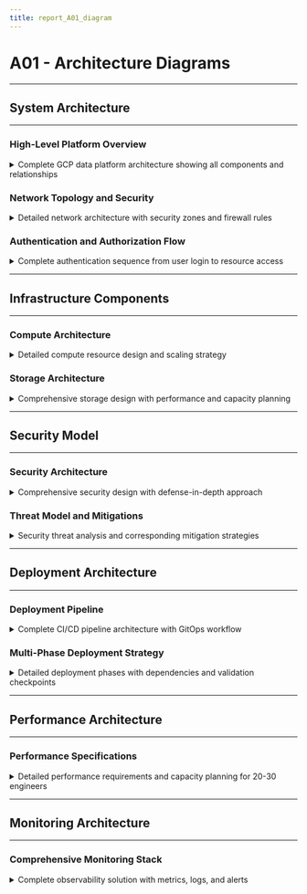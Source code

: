 ```yaml
---
title: report_A01_diagram
---
```


# A01 - Architecture Diagrams

---
## System Architecture
---

### High-Level Platform Overview
<details>
<summary>Complete GCP data platform architecture showing all components and relationships</summary>

---
- **System Overview**: Comprehensive view of the entire GCP data platform
- **Security Boundaries**: IAP-protected access, VPC isolation, deny-by-default firewall
- **User Flow**: 20-30 engineers accessing through IAP → Bastion → Workstations
- **Storage Integration**: Filestore NFS for shared home directories and collaboration
- **Identity Management**: FreeIPA centralized authentication with LDAP/Kerberos

```mermaid
    graph TB
    subgraph Internet["Internet Access"]
        User["Engineers (20–30)<br/>OAuth2 Identity"]
    end

    subgraph GCP["GCP Project: data-platform"]
        KMS["Cloud KMS<br/>(CMEK Encryption)"]
        SM["Secret Manager<br/>(Runtime Config)"]
        WIF["Workload Identity Federation<br/>(GitHub Actions)"]
        
        subgraph VPC["VPC: data-platform<br/>10.0.0.0/16"]
        subgraph MGMT["Subnet: management<br/>10.0.1.0/24"]
            IAP["IAP TCP Forwarding<br/>OAuth2 Gateway"]
            Bastion["Bastion VM<br/>e2-micro<br/>Ubuntu 22.04"]
            FreeIPA["FreeIPA Server<br/>e2-standard-2<br/>CORP.INTERNAL"]
        end

        subgraph SRV["Subnet: services<br/>10.0.2.0/24"]
            Filestore["Filestore Enterprise<br/>4TB Capacity<br/>NFS v4.1"]
        end

        subgraph WS["Subnet: workstations<br/>10.0.3.0/24"]
            MIG["Workstation MIG<br/>0-10 instances<br/>e2-standard-4<br/>Auto-scaling"]
        end
        end

        subgraph APIs["GCP APIs"]
        ComputeAPI["Compute Engine API"]
        FileAPI["Filestore API"]
        IAMAPI["IAM API"]
        KMSAPI["KMS API"]
        end
    end

    User -->|"OAuth2 Auth"| IAP
    IAP -->|"TCP Forward SSH"| Bastion
    Bastion -->|"LDAP/Kerberos"| FreeIPA
    Bastion -->|"SSH Jump"| MIG
    MIG -->|"SSSD Auth"| FreeIPA
    MIG -->|"NFS v4.1 Mount"| Filestore
    
    WIF -->|"OIDC Token"| APIs
    APIs -->|"Terraform Deploy"| VPC
    APIs -->|"Ansible Config"| Bastion
    APIs -->|"Ansible Config"| FreeIPA
    APIs -->|"Ansible Config"| MIG
    
    KMS -.->|"CMEK"| Filestore
    SM -.->|"Secrets"| Bastion
    SM -.->|"Secrets"| FreeIPA

    classDef security fill:#ffe6e6,stroke:#ff4444,stroke-width:2px
    classDef compute fill:#e6f3ff,stroke:#4488ff,stroke-width:2px
    classDef storage fill:#e6ffe6,stroke:#44ff44,stroke-width:2px
    classDef network fill:#fff0e6,stroke:#ff8844,stroke-width:2px
    
    class IAP,FreeIPA,KMS,WIF security
    class Bastion,MIG compute
    class Filestore,SM storage
    class VPC,MGMT,SRV,WS network
```

---

</details>

### Network Topology and Security
<details>
<summary>Detailed network architecture with security zones and firewall rules</summary>

---
- **VPC Design**: Single VPC with three purpose-built subnets
- **Firewall Strategy**: Deny-by-default with explicit allow rules
- **NAT Gateway**: Outbound internet access for package updates
- **Private Google Access**: GCP API access without public IPs
- **Network Security**: Internal traffic flows with minimal external exposure

```mermaid
graph LR
  subgraph Internet["Internet"]
    GitHub["GitHub Actions<br/>CI/CD Pipeline"]
    PackageRepos["Package Repositories<br/>APT, PyPI, etc."]
  end

  subgraph GCP["GCP Project"]
    subgraph VPC["VPC: data-platform (10.0.0.0/16)"]
      subgraph MGMT["management (10.0.1.0/24)"]
        IAP_EP["IAP Endpoint<br/>35.235.240.0/20"]
        Bastion_VM["bastion-vm<br/>10.0.1.10"]
        FreeIPA_VM["freeipa-vm<br/>10.0.1.20"]
      end
      
      subgraph SRV["services (10.0.2.0/24)"]
        NFS_EP["Filestore Endpoint<br/>10.0.2.10"]
      end
      
      subgraph WS["workstations (10.0.3.0/24)"]
        WS_Pool["Workstation Pool<br/>10.0.3.10-19"]
      end
      
      NAT["Cloud NAT<br/>Outbound Only"]
      Router["Cloud Router"]
    end
    
    subgraph FW["Firewall Rules"]
      FW1["allow-iap-ssh<br/>22/tcp from IAP"]
      FW2["allow-internal<br/>All ports internal"]
      FW3["allow-nfs<br/>2049/tcp to services"]
      FW4["deny-all<br/>Default DENY"]
    end
    
    PGA["Private Google Access<br/>199.36.153.8/30"]
  end

  GitHub -.->|"WIF Auth"| PGA
  Internet -->|"OAuth2"| IAP_EP
  IAP_EP -->|"SSH:22"| Bastion_VM
  Bastion_VM -->|"SSH:22"| WS_Pool
  Bastion_VM <-->|"LDAP:389,636<br/>Kerberos:88,464"| FreeIPA_VM
  WS_Pool <-->|"LDAP:389,636"| FreeIPA_VM
  WS_Pool -->|"NFS:2049"| NFS_EP
  
  WS_Pool -->|"Via NAT"| NAT
  Bastion_VM -->|"Via NAT"| NAT
  FreeIPA_VM -->|"Via NAT"| NAT
  NAT --> Router
  Router -.->|"Outbound"| PackageRepos

  classDef subnet fill:#f0f8ff,stroke:#4682b4,stroke-width:2px
  classDef firewall fill:#ffe4e1,stroke:#dc143c,stroke-width:1px
  classDef nat fill:#f0fff0,stroke:#32cd32,stroke-width:2px
  
  class MGMT,SRV,WS subnet
  class FW1,FW2,FW3,FW4 firewall
  class NAT,Router nat
```

---

</details>

### Authentication and Authorization Flow
<details>
<summary>Complete authentication sequence from user login to resource access</summary>

---
- **Identity Provider**: Google OAuth2 for initial authentication
- **Central Directory**: FreeIPA LDAP for user accounts and groups
- **Session Management**: Kerberos tickets for SSO across platform
- **Access Control**: Group-based permissions with principle of least privilege
- **Audit Trail**: Complete logging of authentication and authorization events

```mermaid
sequenceDiagram
    autonumber
    participant U as User<br/>(Engineer)
    participant G as Google OAuth2
    participant IAP as IAP TCP Forwarding
    participant B as Bastion VM
    participant IPA as FreeIPA Server
    participant W as Workstation
    participant NFS as Filestore NFS

    Note over U,NFS: Initial Platform Access
    U->>G: Authenticate with Google Account
    G-->>U: OAuth2 Token
    U->>IAP: Request SSH tunnel with token
    IAP->>IAP: Validate OAuth2 token
    IAP-->>U: Establish TCP tunnel to bastion:22

    Note over U,IPA: Platform Authentication
    U->>B: SSH via IAP tunnel
    B->>IPA: PAM authentication request (SSSD)
    IPA->>IPA: Lookup user in LDAP
    IPA-->>B: User exists, group memberships
    B->>IPA: Request Kerberos ticket (kinit)
    IPA-->>B: TGT (Ticket Granting Ticket)
    B-->>U: Login successful, shell access

    Note over U,NFS: Resource Access
    U->>W: SSH jump to workstation
    W->>IPA: SSSD authentication request
    IPA-->>W: User validated, Kerberos TGS
    W->>NFS: Mount home directory (autofs)
    NFS->>NFS: Validate Kerberos ticket
    NFS-->>W: NFS mount successful
    W-->>U: Workstation ready, home dir mounted

    Note over U,NFS: Session Management
    rect rgb(240,248,255)
        Note over U,IPA: Kerberos ticket renewal (every 24h)
        IPA->>IPA: Automatic ticket renewal
        Note over U,NFS: Seamless SSO across platform
    end
```

---

</details>

---
## Infrastructure Components
---

### Compute Architecture
<details>
<summary>Detailed compute resource design and scaling strategy</summary>

---
- **Bastion Configuration**: Single e2-micro instance for secure access
- **FreeIPA Sizing**: e2-standard-2 for LDAP/Kerberos services
- **Workstation Fleet**: Auto-scaling MIG supporting 0-10 concurrent users
- **Performance Targets**: Support for 20-30 engineers with peak usage patterns
- **Cost Optimization**: Scale-to-zero capability during off-hours

```mermaid
graph TB
    subgraph "Compute Resources"
        subgraph "Management Tier"
            B["Bastion VM<br/>e2-micro<br/>1 vCPU, 1GB RAM<br/>Ubuntu 22.04 LTS"]
            IPA["FreeIPA Server<br/>e2-standard-2<br/>2 vCPU, 8GB RAM<br/>Ubuntu 22.04 LTS"]
        end
        
        subgraph "Workstation Tier"
            Template["Instance Template<br/>e2-standard-4<br/>4 vCPU, 16GB RAM<br/>100GB SSD Boot<br/>Ubuntu 22.04 LTS"]
            
            subgraph "MIG Auto-scaling"
                MIG["Managed Instance Group<br/>Min: 0 instances<br/>Max: 10 instances<br/>Target CPU: 60%"]
                
                subgraph "Active Instances"
                    WS1["workstation-001<br/>Active User Session"]
                    WS2["workstation-002<br/>Active User Session"]
                    WS3["workstation-003<br/>Available"]
                    WSN["workstation-N<br/>Scale as needed"]
                end
            end
        end
    end
    
    subgraph "Scaling Logic"
        Monitor["Cloud Monitoring<br/>CPU, Memory, User Load"]
        Scaler["Auto-scaler<br/>Scale up: >60% CPU<br/>Scale down: <30% CPU"]
        LB["Health Checks<br/>TCP:22 SSH<br/>User Session Count"]
    end
    
    Template --> MIG
    MIG --> WS1
    MIG --> WS2  
    MIG --> WS3
    MIG -.-> WSN
    
    Monitor --> Scaler
    Scaler --> MIG
    LB --> MIG
    
    classDef mgmt fill:#e1f5fe,stroke:#0277bd,stroke-width:2px
    classDef compute fill:#f3e5f5,stroke:#7b1fa2,stroke-width:2px
    classDef scaling fill:#e8f5e8,stroke:#2e7d32,stroke-width:2px
    
    class B,IPA mgmt
    class Template,MIG,WS1,WS2,WS3,WSN compute
    class Monitor,Scaler,LB scaling
```

---

</details>

### Storage Architecture
<details>
<summary>Comprehensive storage design with performance and capacity planning</summary>

---
- **Filestore Enterprise**: High-performance NFS for user home directories
- **Capacity Planning**: 4TB total (2TB home + 2TB shared) supporting 30 users
- **Performance Specs**: 1000 IOPS, 100 MB/s throughput per TB
- **Backup Strategy**: Daily snapshots with 30-day retention
- **Access Patterns**: Optimized for development workloads and collaboration

```mermaid
graph LR
    subgraph "Storage Layer"
        subgraph "Filestore Enterprise"
            FS["Filestore Instance<br/>Tier: ENTERPRISE<br/>Total: 4TB<br/>Location: us-central1"]
            
            subgraph "File Shares"
                HOME["Home Directories<br/>2TB Allocated<br/>/home/users<br/>Individual quotas"]
                SHARED["Shared Storage<br/>2TB Allocated<br/>/shared/data<br/>Team collaboration"]
            end
        end
        
        subgraph "Performance Characteristics"
            PERF["Performance Specs<br/>4000 IOPS total<br/>400 MB/s throughput<br/>Sub-ms latency"]
            
            subgraph "Access Patterns"
                READ["Read Operations<br/>Code repositories<br/>Configuration files<br/>Data analysis"]
                WRITE["Write Operations<br/>Development output<br/>Log files<br/>Jupyter notebooks"]
            end
        end
    end
    
    subgraph "Client Access"
        subgraph "NFS Clients"
            WS1["Workstation 1<br/>autofs mount<br/>/home/user1"]
            WS2["Workstation 2<br/>autofs mount<br/>/home/user2"]
            WSN["Workstation N<br/>autofs mount<br/>/home/userN"]
        end
        
        subgraph "Mount Configuration"
            AUTOFS["autofs Service<br/>On-demand mounting<br/>Automatic unmounting<br/>User home dirs"]
            FSTAB["Shared Mounts<br/>/etc/fstab<br/>Persistent mounts<br/>Team directories"]
        end
    end
    
    subgraph "Backup & Protection"
        SNAP["Daily Snapshots<br/>Automated schedule<br/>30-day retention<br/>Point-in-time recovery"]
        MONITOR["Storage Monitoring<br/>Capacity usage<br/>IOPS utilization<br/>Performance metrics"]
    end
    
    FS --> HOME
    FS --> SHARED
    FS --> PERF
    
    HOME --> WS1
    HOME --> WS2
    HOME --> WSN
    SHARED --> WS1
    SHARED --> WS2
    SHARED --> WSN
    
    AUTOFS --> WS1
    AUTOFS --> WS2
    AUTOFS --> WSN
    FSTAB --> SHARED
    
    FS --> SNAP
    FS --> MONITOR
    
    classDef storage fill:#fff3e0,stroke:#ef6c00,stroke-width:2px
    classDef perf fill:#e8f5e8,stroke:#2e7d32,stroke-width:2px
    classDef client fill:#e3f2fd,stroke:#1565c0,stroke-width:2px
    classDef backup fill:#fce4ec,stroke:#c2185b,stroke-width:2px
    
    class FS,HOME,SHARED storage
    class PERF,READ,WRITE perf
    class WS1,WS2,WSN,AUTOFS,FSTAB client
    class SNAP,MONITOR backup
```

---

</details>

---
## Security Model
---

### Security Architecture
<details>
<summary>Comprehensive security design with defense-in-depth approach</summary>

---
- **Zero Trust Network**: No trust assumptions, verify every access request
- **Defense in Depth**: Multiple security layers with different controls
- **Principle of Least Privilege**: Minimal required permissions only
- **Encryption Everywhere**: Data at rest, in transit, and in processing
- **Audit and Compliance**: Complete activity logging and monitoring

```mermaid
graph TB
    subgraph "Security Layers"
        subgraph "Perimeter Security"
            IAP_SEC["IAP Protection<br/>OAuth2 Authentication<br/>Context-aware access<br/>No VPN required"]
            FW["Firewall Rules<br/>Deny-by-default<br/>Explicit allow rules<br/>Internal segmentation"]
        end
        
        subgraph "Identity & Access"
            GOOGLE["Google Workspace<br/>Primary identity<br/>MFA enforcement<br/>Admin policies"]
            FREEIPA["FreeIPA Directory<br/>LDAP user accounts<br/>Kerberos SSO<br/>Group management"]
            RBAC["Role-Based Access<br/>Engineer groups<br/>Admin separation<br/>Temporary elevation"]
        end
        
        subgraph "Data Protection"
            CMEK["Customer-Managed Keys<br/>Cloud KMS encryption<br/>Key rotation<br/>Access logging"]
            TLS["TLS Encryption<br/>All network traffic<br/>Certificate management<br/>Perfect forward secrecy"]
            NFS_SEC["NFS Security<br/>Kerberos authentication<br/>Encrypted transport<br/>Access controls"]
        end
        
        subgraph "Infrastructure Security"
            WIF_SEC["Workload Identity<br/>No service account keys<br/>OIDC-based auth<br/>GitHub Actions"]
            OS_SEC["OS Hardening<br/>Security updates<br/>Minimal packages<br/>Audit logging"]
            SECRET_MGR["Secret Management<br/>Cloud Secret Manager<br/>Runtime injection<br/>Rotation policies"]
        end
    end
    
    subgraph "Monitoring & Compliance"
        AUDIT["Audit Logging<br/>Cloud Audit Logs<br/>IAP access logs<br/>SSH session logs"]
        SIEM["Security Monitoring<br/>Cloud Security Center<br/>Anomaly detection<br/>Incident response"]
        COMPLIANCE["Compliance Framework<br/>SOC 2 Type II<br/>ISO 27001<br/>Regular assessments"]
    end
    
    IAP_SEC --> GOOGLE
    GOOGLE --> FREEIPA
    FREEIPA --> RBAC
    
    FW --> TLS
    TLS --> NFS_SEC
    NFS_SEC --> CMEK
    
    WIF_SEC --> SECRET_MGR
    SECRET_MGR --> OS_SEC
    
    RBAC --> AUDIT
    CMEK --> AUDIT
    WIF_SEC --> AUDIT
    
    AUDIT --> SIEM
    SIEM --> COMPLIANCE
    
    classDef perimeter fill:#ffebee,stroke:#c62828,stroke-width:2px
    classDef identity fill:#f3e5f5,stroke:#6a1b9a,stroke-width:2px
    classDef data fill:#e8f5e8,stroke:#2e7d32,stroke-width:2px
    classDef infra fill:#e1f5fe,stroke:#0277bd,stroke-width:2px
    classDef monitor fill:#fff3e0,stroke:#ef6c00,stroke-width:2px
    
    class IAP_SEC,FW perimeter
    class GOOGLE,FREEIPA,RBAC identity
    class CMEK,TLS,NFS_SEC data
    class WIF_SEC,OS_SEC,SECRET_MGR infra
    class AUDIT,SIEM,COMPLIANCE monitor
```

---

</details>

### Threat Model and Mitigations
<details>
<summary>Security threat analysis and corresponding mitigation strategies</summary>

---
- **External Threats**: Internet-based attacks, credential theft, social engineering
- **Internal Threats**: Privilege escalation, data exfiltration, insider threats
- **Infrastructure Threats**: Service outages, configuration drift, supply chain attacks
- **Data Threats**: Unauthorized access, data corruption, compliance violations

```mermaid
graph LR
    subgraph "Threat Landscape"
        subgraph "External Threats"
            EXT1["Internet Attacks<br/>DDoS, Port scanning<br/>Brute force SSH<br/>Vulnerability exploits"]
            EXT2["Credential Theft<br/>Phishing attacks<br/>Token compromise<br/>Session hijacking"]
        end
        
        subgraph "Internal Threats"
            INT1["Privilege Escalation<br/>Sudo exploitation<br/>Container escape<br/>Service account abuse"]
            INT2["Data Exfiltration<br/>Unauthorized access<br/>Data copying<br/>Covert channels"]
        end
        
        subgraph "Infrastructure Threats"
            INF1["Service Outages<br/>Single points of failure<br/>Cascade failures<br/>Resource exhaustion"]
            INF2["Configuration Drift<br/>Manual changes<br/>Inconsistent state<br/>Security gaps"]
        end
    end
    
    subgraph "Mitigation Controls"
        subgraph "Network Controls"
            NET1["IAP Protection<br/>No direct SSH<br/>OAuth2 required<br/>Context-aware"]
            NET2["Firewall Rules<br/>Deny-by-default<br/>Minimal exposure<br/>Internal segmentation"]
        end
        
        subgraph "Identity Controls"
            ID1["Multi-Factor Auth<br/>Google Workspace MFA<br/>Hardware tokens<br/>Risk-based auth"]
            ID2["Least Privilege<br/>Role-based access<br/>Just-in-time elevation<br/>Regular review"]
        end
        
        subgraph "Data Controls"
            DATA1["Encryption at Rest<br/>CMEK with KMS<br/>Key rotation<br/>Access logging"]
            DATA2["Encryption in Transit<br/>TLS everywhere<br/>Certificate pinning<br/>Perfect forward secrecy"]
        end
        
        subgraph "Operational Controls"
            OPS1["Infrastructure as Code<br/>Terraform for all changes<br/>Version control<br/>Peer review"]
            OPS2["Continuous Monitoring<br/>Security alerts<br/>Anomaly detection<br/>Incident response"]
        end
    end
    
    EXT1 --> NET1
    EXT1 --> NET2
    EXT2 --> ID1
    EXT2 --> ID2
    
    INT1 --> ID2
    INT1 --> OPS2
    INT2 --> DATA1
    INT2 --> DATA2
    
    INF1 --> OPS1
    INF1 --> OPS2
    INF2 --> OPS1
    
    classDef threat fill:#ffebee,stroke:#c62828,stroke-width:2px
    classDef mitigation fill:#e8f5e8,stroke:#2e7d32,stroke-width:2px
    
    class EXT1,EXT2,INT1,INT2,INF1,INF2 threat
    class NET1,NET2,ID1,ID2,DATA1,DATA2,OPS1,OPS2 mitigation
```

---

</details>

---
## Deployment Architecture
---

### Deployment Pipeline
<details>
<summary>Complete CI/CD pipeline architecture with GitOps workflow</summary>

---
- **Source Control**: GitHub repository with branch protection
- **CI/CD Platform**: GitHub Actions with Workload Identity Federation
- **Infrastructure as Code**: Terraform for resource provisioning
- **Configuration Management**: Ansible for system configuration
- **Deployment Strategy**: Phased rollout with validation gates

```mermaid
graph LR
    subgraph "Source Control"
        GIT["GitHub Repository<br/>Infrastructure code<br/>Ansible playbooks<br/>Documentation"]
        
        subgraph "Branch Strategy"
            MAIN["main branch<br/>Production code<br/>Protected branch<br/>Required reviews"]
            DEV["development<br/>Feature branches<br/>Testing changes<br/>Integration testing"]
        end
    end
    
    subgraph "CI/CD Pipeline"
        subgraph "GitHub Actions"
            TRIGGER["Workflow Triggers<br/>Push to main<br/>Pull requests<br/>Manual dispatch"]
            
            subgraph "Pipeline Stages"
                VALIDATE["Validation Stage<br/>Terraform validate<br/>Ansible lint<br/>Security scan"]
                PLAN["Planning Stage<br/>Terraform plan<br/>Change review<br/>Cost estimation"]
                DEPLOY["Deployment Stage<br/>Terraform apply<br/>Ansible execution<br/>Validation tests"]
            end
        end
        
        subgraph "Authentication"
            WIF_AUTH["Workload Identity<br/>OIDC tokens<br/>No service keys<br/>Temporary credentials"]
            GCP_AUTH["GCP Authentication<br/>Project-level access<br/>Least privilege<br/>Audit logging"]
        end
    end
    
    subgraph "Target Environment"
        subgraph "Infrastructure Layer"
            TF["Terraform State<br/>Remote backend<br/>State locking<br/>Version tracking"]
            GCP_INFRA["GCP Infrastructure<br/>VPC, VMs, Storage<br/>Managed services<br/>Security policies"]
        end
        
        subgraph "Configuration Layer"
            ANSIBLE["Ansible Execution<br/>Host configuration<br/>Service setup<br/>User management"]
            INVENTORY["Dynamic Inventory<br/>GCP plugin<br/>Auto-discovery<br/>Group assignment"]
        end
    end
    
    GIT --> TRIGGER
    MAIN --> TRIGGER
    DEV --> TRIGGER
    
    TRIGGER --> VALIDATE
    VALIDATE --> PLAN
    PLAN --> DEPLOY
    
    DEPLOY --> WIF_AUTH
    WIF_AUTH --> GCP_AUTH
    GCP_AUTH --> TF
    GCP_AUTH --> ANSIBLE
    
    TF --> GCP_INFRA
    ANSIBLE --> INVENTORY
    INVENTORY --> GCP_INFRA
    
    classDef source fill:#f3e5f5,stroke:#7b1fa2,stroke-width:2px
    classDef pipeline fill:#e1f5fe,stroke:#0277bd,stroke-width:2px
    classDef auth fill:#fff3e0,stroke:#ef6c00,stroke-width:2px
    classDef target fill:#e8f5e8,stroke:#2e7d32,stroke-width:2px
    
    class GIT,MAIN,DEV source
    class TRIGGER,VALIDATE,PLAN,DEPLOY pipeline
    class WIF_AUTH,GCP_AUTH auth
    class TF,GCP_INFRA,ANSIBLE,INVENTORY target
```

---

</details>

### Multi-Phase Deployment Strategy
<details>
<summary>Detailed deployment phases with dependencies and validation checkpoints</summary>

---
- **Phase 0**: Foundation security and API enablement
- **Phase 1**: Core infrastructure provisioning
- **Phase 2**: Service configuration and integration
- **Phase 3**: Production hardening and monitoring
- **Phase 4**: User onboarding and documentation

```mermaid
gantt
    title A01 GCP Data Platform - Comprehensive Deployment Timeline
    dateFormat  YYYY-MM-DD
    axisFormat  %m/%d

    section Phase 0: Foundation
    Enable APIs                    :milestone, apis, 2025-01-20, 0d
    Configure KMS & CMEK          :foundation1, 2025-01-20, 4h
    Setup Workload Identity       :foundation2, after foundation1, 4h
    Apply Organization Policies   :foundation3, after foundation2, 2h
    Validate Security Foundation  :milestone, sec_validate, after foundation3, 0d

    section Phase 1: Infrastructure
    Provision VPC & Subnets       :infra1, after sec_validate, 2h
    Deploy Bastion VM            :infra2, after infra1, 2h
    Deploy FreeIPA VM            :infra3, after infra2, 2h
    Provision Filestore          :infra4, after infra3, 3h
    Create Workstation Template  :infra5, after infra4, 2h
    Deploy MIG                   :infra6, after infra5, 2h
    Infrastructure Complete      :milestone, infra_done, after infra6, 0d

    section Phase 2: Configuration
    Configure Bastion            :config1, after infra_done, 3h
    Install FreeIPA Server       :config2, after infra_done, 6h
    Configure Workstation Image  :config3, after config2, 4h
    Setup NFS Client Mounts      :config4, after config3, 2h
    Join Workstations to IPA     :config5, after config4, 3h
    Install Development Tools    :config6, after config5, 3h
    Configuration Complete       :milestone, config_done, after config6, 0d

    section Phase 3: Hardening
    Security Audit               :harden1, after config_done, 4h
    Performance Testing          :harden2, after config_done, 6h
    Setup Monitoring Dashboards :harden3, after config_done, 4h
    Configure Alerting           :harden4, after harden3, 3h
    Backup Configuration         :harden5, after harden4, 3h
    Disaster Recovery Testing    :harden6, after harden5, 4h
    Production Ready            :milestone, prod_ready, after harden6, 0d

    section Phase 4: Onboarding
    Create Admin Accounts        :onboard1, after prod_ready, 2h
    Create Test User Accounts    :onboard2, after onboard1, 2h
    Validate User Access Flows   :onboard3, after onboard2, 4h
    Finalize Documentation       :onboard4, after onboard3, 6h
    Conduct Training Sessions    :onboard5, after onboard4, 8h
    Platform Launch             :milestone, launch, after onboard5, 0d
```

---

</details>

---
## Performance Architecture
---

### Performance Specifications
<details>
<summary>Detailed performance requirements and capacity planning for 20-30 engineers</summary>

---
- **User Capacity**: Support 20-30 concurrent engineers
- **Response Time**: <2 seconds for authentication, <1 second for file operations
- **Throughput**: Handle 1000+ file operations per minute
- **Availability**: 99.9% uptime SLA with 4-hour recovery time
- **Scalability**: Auto-scale workstations based on demand

```mermaid
graph TB
    subgraph "Performance Targets"
        subgraph "User Experience"
            AUTH["Authentication<br/>IAP Login: <3s<br/>SSH Connection: <2s<br/>Kerberos Auth: <1s"]
            FILES["File Operations<br/>NFS Read: <500ms<br/>NFS Write: <1s<br/>Home Dir Access: <200ms"]
            COMPUTE["Compute Performance<br/>Workstation Boot: <2min<br/>IDE Launch: <30s<br/>Terminal Response: <100ms"]
        end
        
        subgraph "System Capacity"
            CONCURRENT["Concurrent Users<br/>Peak: 30 users<br/>Sustained: 20 users<br/>Burst: 40 users"]
            STORAGE["Storage Performance<br/>4000 IOPS available<br/>400 MB/s throughput<br/>1TB concurrent access"]
            NETWORK["Network Performance<br/>1 Gbps per workstation<br/>10 Gbps aggregate<br/>Sub-ms latency"]
        end
    end
    
    subgraph "Resource Allocation"
        subgraph "Per-User Resources"
            WORKSTATION["Workstation Specs<br/>4 vCPU, 16GB RAM<br/>100GB local SSD<br/>Dedicated instance"]
            HOME_QUOTA["Home Directory<br/>50GB user quota<br/>100GB soft limit<br/>Automatic cleanup"]
            CPU_SHARE["CPU Allocation<br/>Guaranteed 2 vCPU<br/>Burstable to 4 vCPU<br/>Fair share scheduling"]
        end
        
        subgraph "Shared Resources"
            FILESTORE_PERF["Filestore Performance<br/>4TB total capacity<br/>4000 IOPS pool<br/>400 MB/s bandwidth"]
            FREEIPA_PERF["FreeIPA Performance<br/>1000 auth/minute<br/>10k LDAP queries/minute<br/>99.99% availability"]
            NETWORK_SHARED["Network Bandwidth<br/>10 Gbps total<br/>Quality of Service<br/>Traffic shaping"]
        end
    end
    
    subgraph "Monitoring & Alerting"
        METRICS["Performance Metrics<br/>Response time monitoring<br/>Resource utilization<br/>User experience tracking"]
        ALERTS["Performance Alerts<br/>Response time >2s<br/>CPU usage >80%<br/>Storage >85% full"]
        CAPACITY["Capacity Planning<br/>Growth projections<br/>Resource forecasting<br/>Scaling decisions"]
    end
    
    AUTH --> WORKSTATION
    FILES --> HOME_QUOTA
    COMPUTE --> CPU_SHARE
    
    CONCURRENT --> FILESTORE_PERF
    STORAGE --> FREEIPA_PERF
    NETWORK --> NETWORK_SHARED
    
    WORKSTATION --> METRICS
    FILESTORE_PERF --> METRICS
    FREEIPA_PERF --> METRICS
    
    METRICS --> ALERTS
    ALERTS --> CAPACITY
    
    classDef target fill:#e8f5e8,stroke:#2e7d32,stroke-width:2px
    classDef resource fill:#e1f5fe,stroke:#0277bd,stroke-width:2px
    classDef monitor fill:#fff3e0,stroke:#ef6c00,stroke-width:2px
    
    class AUTH,FILES,COMPUTE,CONCURRENT,STORAGE,NETWORK target
    class WORKSTATION,HOME_QUOTA,CPU_SHARE,FILESTORE_PERF,FREEIPA_PERF,NETWORK_SHARED resource
    class METRICS,ALERTS,CAPACITY monitor
```

---

</details>

---
## Monitoring Architecture
---

### Comprehensive Monitoring Stack
<details>
<summary>Complete observability solution with metrics, logs, and alerts</summary>

---
- **Metrics Collection**: Cloud Monitoring with custom metrics from all components
- **Log Aggregation**: Cloud Logging with structured logs and correlation
- **Alerting Strategy**: Tiered alerts with escalation and on-call rotation
- **Dashboard Design**: Role-based dashboards for operators and executives
- **Incident Response**: Automated detection with manual escalation procedures

```mermaid
graph TB
    subgraph "Data Collection"
        subgraph "Infrastructure Metrics"
            VM_METRICS["VM Metrics<br/>CPU, Memory, Disk<br/>Network I/O<br/>Process monitoring"]
            NFS_METRICS["NFS Metrics<br/>IOPS, Latency<br/>Throughput<br/>Connection count"]
            NET_METRICS["Network Metrics<br/>Bandwidth utilization<br/>Packet loss<br/>Connection tracking"]
        end
        
        subgraph "Application Metrics"
            IPA_METRICS["FreeIPA Metrics<br/>Authentication rate<br/>LDAP query time<br/>Service health"]
            SSH_METRICS["SSH Metrics<br/>Session count<br/>Login failures<br/>Connection duration"]
            USER_METRICS["User Metrics<br/>Active sessions<br/>Resource usage<br/>File access patterns"]
        end
        
        subgraph "Security Metrics"
            AUDIT_LOGS["Audit Logs<br/>IAP access logs<br/>SSH session logs<br/>Privilege escalation"]
            SEC_EVENTS["Security Events<br/>Failed authentications<br/>Unusual access patterns<br/>Policy violations"]
        end
    end
    
    subgraph "Processing & Storage"
        subgraph "Cloud Monitoring"
            COLLECT["Metrics Collection<br/>1-minute intervals<br/>Custom metrics<br/>Auto-discovery"]
            STORE["Time Series Storage<br/>13-month retention<br/>High availability<br/>Query optimization"]
        end
        
        subgraph "Cloud Logging"
            LOG_COLLECT["Log Collection<br/>Structured logging<br/>JSON formatting<br/>Correlation IDs"]
            LOG_STORE["Log Storage<br/>30-day retention<br/>Full-text search<br/>Export capability"]
        end
    end
    
    subgraph "Analysis & Alerting"
        subgraph "Dashboards"
            OPS_DASH["Operations Dashboard<br/>System health<br/>Performance metrics<br/>Capacity planning"]
            SEC_DASH["Security Dashboard<br/>Threat detection<br/>Access monitoring<br/>Compliance status"]
            EXEC_DASH["Executive Dashboard<br/>SLA compliance<br/>Cost tracking<br/>User satisfaction"]
        end
        
        subgraph "Alerting"
            CRITICAL["Critical Alerts<br/>System down<br/>Security breach<br/>Data loss"]
            WARNING["Warning Alerts<br/>Performance degradation<br/>Capacity thresholds<br/>Configuration drift"]
            INFO["Info Alerts<br/>Maintenance windows<br/>Usage reports<br/>Trend notifications"]
        end
    end
    
    VM_METRICS --> COLLECT
    NFS_METRICS --> COLLECT
    NET_METRICS --> COLLECT
    IPA_METRICS --> COLLECT
    SSH_METRICS --> COLLECT
    USER_METRICS --> COLLECT
    
    AUDIT_LOGS --> LOG_COLLECT
    SEC_EVENTS --> LOG_COLLECT
    
    COLLECT --> STORE
    LOG_COLLECT --> LOG_STORE
    
    STORE --> OPS_DASH
    STORE --> SEC_DASH
    STORE --> EXEC_DASH
    LOG_STORE --> SEC_DASH
    
    STORE --> CRITICAL
    STORE --> WARNING
    STORE --> INFO
    
    classDef collect fill:#e8f5e8,stroke:#2e7d32,stroke-width:2px
    classDef process fill:#e1f5fe,stroke:#0277bd,stroke-width:2px
    classDef analyze fill:#fff3e0,stroke:#ef6c00,stroke-width:2px
    
    class VM_METRICS,NFS_METRICS,NET_METRICS,IPA_METRICS,SSH_METRICS,USER_METRICS,AUDIT_LOGS,SEC_EVENTS collect
    class COLLECT,STORE,LOG_COLLECT,LOG_STORE process
    class OPS_DASH,SEC_DASH,EXEC_DASH,CRITICAL,WARNING,INFO analyze
```

---

</details>
